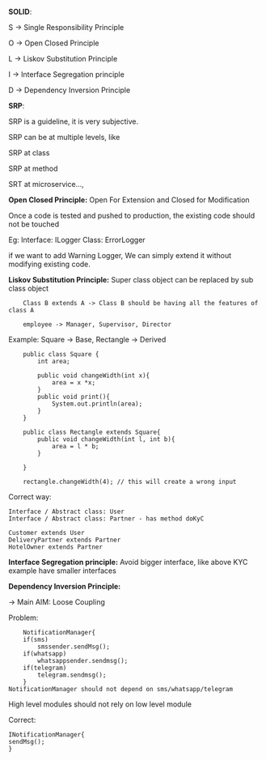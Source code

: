 **SOLID**:

S -> Single Responsibility Principle

O -> Open Closed Principle

L -> Liskov Substitution Principle

I -> Interface Segregation principle

D -> Dependency Inversion Principle

**SRP**:

SRP is a guideline, it is very subjective.

SRP can be at multiple levels, like
 
SRP at class 

SRP at method

SRT at microservice...,

**Open Closed Principle:**
Open For Extension and Closed for Modification

Once a code is tested and pushed to production, the 
existing code should not be touched

Eg:
Interface: ILogger
Class: ErrorLogger

if we want to add Warning Logger, We can simply extend
it without modifying existing code.

**Liskov Substitution Principle:**
Super class object can be replaced by sub class object

		Class B extends A -> Class B should be having all the features of class A

		employee -> Manager, Supervisor, Director

Example:
Square -> Base, Rectangle -> Derived

		public class Square {
		    int area;

		    public void changeWidth(int x){
		        area = x *x;
		    }
		    public void print(){
		        System.out.println(area);
		    }
		}

		public class Rectangle extends Square{
		    public void changeWidth(int l, int b){
		        area = l * b;
		    }

		}

		rectangle.changeWidth(4); // this will create a wrong input

Correct way:

```
Interface / Abstract class: User
Interface / Abstract class: Partner - has method doKyC

Customer extends User
DeliveryPartner extends Partner
HotelOwner extends Partner
```

**Interface Segregation principle:**
Avoid bigger interface, like above KYC example
have smaller interfaces

**Dependency Inversion Principle:**

-> Main AIM: Loose Coupling

Problem:
```
    NotificationManager{
    if(sms)
        smssender.sendMsg();
    if(whatsapp)
        whatsappsender.sendmsg();
    if(telegram)
        telegram.sendmsg();
    }
NotificationManager should not depend on sms/whatsapp/telegram
```
High level modules should not rely on low level
module

Correct:
```
INotificationManager{
sendMsg();
}
```

